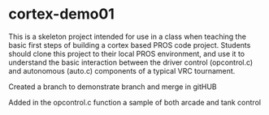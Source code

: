 # cortex-demo01

This is a skeleton project intended for use in a class when teaching the basic first steps of building a cortex based PROS code project.  Students should clone this project to their local PROS environment, and use it to understand the basic interaction between the driver control (opcontrol.c) and autonomous (auto.c) components of a typical VRC tournament.

Created a branch to demonstrate branch and merge in gitHUB

Added in the opcontrol.c function a sample of both arcade and tank control
